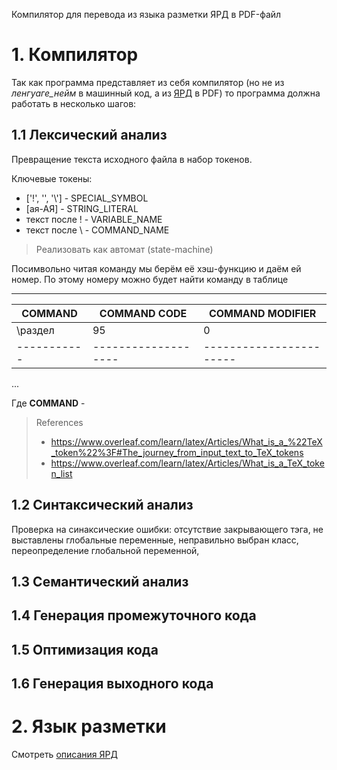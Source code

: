 Компилятор для перевода из языка разметки ЯРД в PDF-файл

# 1. Компилятор

Так как программа представляет из себя компилятор (но не из *ленгуаге_нейм* в машинный код, а из [ЯРД](/docs/YARD.md) в PDF) то программа должна работать в несколько шагов:

## 1.1 Лексический анализ

Превращение текста исходного файла в набор токенов.

Ключевые токены: 
* ['!', '\', '\\']  - SPECIAL_SYMBOL
* [ая-АЯ]             - STRING_LITERAL
* текст после !     - VARIABLE_NAME
* текст после \     - COMMAND_NAME

> Реализовать как автомат (state-machine)  

Посимвольно читая команду мы берём её хэш-функцию и даём ей номер. По этому номеру можно будет найти команду в таблице 

_________________________________________________________
|   COMMAND |   COMMAND CODE    |   COMMAND MODIFIER    |
|-----------|-------------------|-----------------------|
|   \раздел |       95          |           0           |
|-----------|-------------------|-----------------------|
...

Где **COMMAND** - 

> References 
> * https://www.overleaf.com/learn/latex/Articles/What_is_a_%22TeX_token%22%3F#The_journey_from_input_text_to_TeX_tokens
> * https://www.overleaf.com/learn/latex/Articles/What_is_a_TeX_token_list

## 1.2 Синтаксический анализ

Проверка на синаксические ошибки: отсутствие закрывающего тэга, не выставлены глобальные переменные, неправильно выбран класс, переопределение глобальной переменной, 

## 1.3 Семантический анализ



## 1.4 Генерация промежуточного кода



## 1.5 Оптимизация кода 



## 1.6 Генерация выходного кода 



# 2. Язык разметки 

Смотреть [описания ЯРД](/docs/YARD.md)
